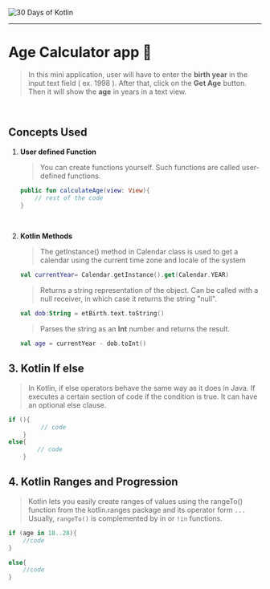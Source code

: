 ![30 Days of Kotlin](https://res.cloudinary.com/techlead/image/upload/v1589728747/Github/h8c4ahbfbyorve8su96x.png "😃")

---


# **Age Calculator app** 📲

> In this mini application, user will have to enter the **birth year** in the input text field ( ex. 1998 ).
> After that, click on the **Get Age** button.
> Then it will show the **age** in years in a text view.

<br>

## Concepts Used

1. **User defined Function**
   
    > You can create functions yourself. Such functions are called user-defined functions.

    ```kotlin
    public fun calculateAge(view: View){
        // rest of the code
    }
    ```

<br>

2. **Kotlin Methods**

    >  The getInstance() method in Calendar class is used to get a calendar using the current time zone and locale of the system

    ```kotlin
    val currentYear= Calendar.getInstance().get(Calendar.YEAR)
    ```

    > Returns a string representation of the object. Can be called with a null receiver, in which case it returns the string "null".

    ```kotlin
    val dob:String = etBirth.text.toString()
    ```

    > Parses the string as an **Int** number and returns the result.

    ```kotlin
    val age = currentYear - dob.toInt()
    ```

## 3. **Kotlin If else**

> In Kotlin, if else operators behave the same way as it does in Java. If executes a certain section of code if the condition is true. It can have an optional else clause.

```kotlin
if (){
         // code
    }
else{
        // code
    }
```


## 4. **Kotlin Ranges and Progression**

> Kotlin lets you easily create ranges of values using the rangeTo() function from the kotlin.ranges package and its operator form ```...``` Usually, ```rangeTo()``` is complemented by in or ```!in``` functions.

```kotlin
if (age in 18..28){
    //code
}

else{
    //code
}
```

<br>
